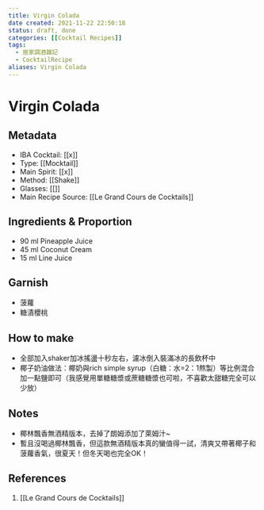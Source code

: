 ```yaml
---
title: Virgin Colada
date created: 2021-11-22 22:50:18
status: draft, done
categories: [[Cocktail Recipes]]
tags:
  - 居家調酒雜記
  - CocktailRecipe
aliases: Virgin Colada
---
```

# Virgin Colada

## Metadata

- IBA Cocktail: [[x]]
- Type: [[Mocktail]]
- Main Spirit: [[x]]
- Method: [[Shake]]
- Glasses: [[]]
- Main Recipe Source: [[Le Grand Cours de Cocktails]]

## Ingredients & Proportion

- 90 ml  Pineapple Juice 
- 45 ml  Coconut Cream
- 15 ml  Line Juice

## Garnish

- 菠蘿
- 糖漬櫻桃

## How to make

- 全部加入shaker加冰搖盪十秒左右，濾冰倒入裝滿冰的長飲杯中
- 椰子奶油做法：椰奶與rich simple syrup（白糖：水=2：1熬製）等比例混合加一點鹽即可（我感覺用單糖糖漿或蔗糖糖漿也可啦，不喜歡太甜糖完全可以少放）

## Notes

- 椰林飄香無酒精版本，去掉了朗姆添加了萊姆汁~  
- 暫且沒喝過椰林飄香，但這款無酒精版本真的蠻值得一試，清爽又帶著椰子和菠蘿香氣，很夏天！但冬天喝也完全OK！

## References

1. [[Le Grand Cours de Cocktails]]